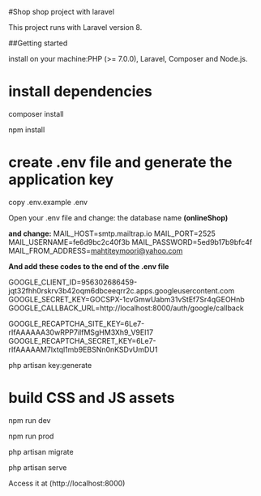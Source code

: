 
#Shop
shop project with laravel 

This project runs with Laravel version 8.

##Getting started

install on your machine:PHP (>= 7.0.0), Laravel, Composer and Node.js.

# install dependencies

composer install

npm install

# create .env file and generate the application key
copy .env.example .env

Open your .env file 
and change: the database name **(onlineShop)**

**and change:**
MAIL_HOST=smtp.mailtrap.io
MAIL_PORT=2525
MAIL_USERNAME=fe6d9bc2c40f3b
MAIL_PASSWORD=5ed9b17b9bfc4f
MAIL_FROM_ADDRESS=mahtiteymoori@yahoo.com


**And add these codes to the end of the .env file**

GOOGLE_CLIENT_ID=956302686459-jqt32fhh0rskrv3b42oqm6dbceeqrr2c.apps.googleusercontent.com
GOOGLE_SECRET_KEY=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
GOOGLE_CALLBACK_URL=http://localhost:8000/auth/google/callback


GOOGLE_RECAPTCHA_SITE_KEY=6Le7-rIfAAAAAA30wRPP7ilfMSgHM3Xh9_V9EI17
GOOGLE_RECAPTCHA_SECRET_KEY=6Le7-rIfAAAAAM7lxtql1mb9EBSNn0nKSDvUmDU1


php artisan key:generate

# build CSS and JS assets
npm run dev

npm run prod

php artisan migrate  

php artisan serve

 Access it at (http://localhost:8000)
